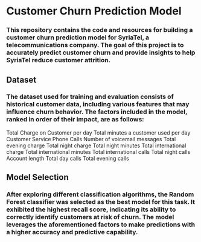 # Customer Churn Prediction Model

### This repository contains the code and resources for building a customer churn prediction model for SyriaTel, a telecommunications company. The goal of this project is to accurately predict customer churn and provide insights to help SyriaTel reduce customer attrition.

## Dataset
### The dataset used for training and evaluation consists of historical customer data, including various features that may influence churn behavior. The factors included in the model, ranked in order of their impact, are as follows:

Total Charge on Customer per day
Total minutes a customer used per day
Customer Service Phone Calls
Number of voicemail messages
Total evening charge
Total night charge
Total night minutes
Total international charge
Total international minutes
Total international calls
Total night calls
Account length
Total day calls
Total evening calls

## Model Selection
### After exploring different classification algorithms, the Random Forest classifier was selected as the best model for this task. It exhibited the highest recall score, indicating its ability to correctly identify customers at risk of churn. The model leverages the aforementioned factors to make predictions with a higher accuracy and predictive capability.


